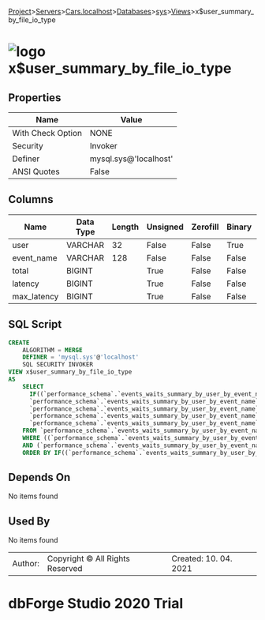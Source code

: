 [Project](../../../../../startpage.md)>[Servers](../../../../Servers.md)>[Cars.localhost](../../../Cars.localhost.md)>[Databases](../../Databases.md)>[sys](../sys.md)>[Views](Views.md)>x$user_summary_by_file_io_type


# ![logo](../../../../../Images/view64.svg) x$user_summary_by_file_io_type


## <a name="#Properties"></a>Properties
|Name|Value|
|---|---|
|With Check Option|NONE|
|Security|Invoker|
|Definer|mysql.sys@'localhost'|
|ANSI Quotes|False|


## <a name="#Columns"></a>Columns
|Name|Data Type|Length|Unsigned|Zerofill|Binary|Not Null|
|---|---|---|---|---|---|---|
|user|VARCHAR|32|False|False|True|False|
|event_name|VARCHAR|128|False|False|False|True|
|total|BIGINT||True|False|False|True|
|latency|BIGINT||True|False|False|True|
|max_latency|BIGINT||True|False|False|True|

## <a name="#SqlScript"></a>SQL Script
```SQL
CREATE 
	ALGORITHM = MERGE
	DEFINER = 'mysql.sys'@'localhost'
	SQL SECURITY INVOKER
VIEW x$user_summary_by_file_io_type
AS
	SELECT
	  IF((`performance_schema`.`events_waits_summary_by_user_by_event_name`.`USER` IS NULL), 'background', `performance_schema`.`events_waits_summary_by_user_by_event_name`.`USER`) AS `user`,
	  `performance_schema`.`events_waits_summary_by_user_by_event_name`.`EVENT_NAME` AS `event_name`,
	  `performance_schema`.`events_waits_summary_by_user_by_event_name`.`COUNT_STAR` AS `total`,
	  `performance_schema`.`events_waits_summary_by_user_by_event_name`.`SUM_TIMER_WAIT` AS `latency`,
	  `performance_schema`.`events_waits_summary_by_user_by_event_name`.`MAX_TIMER_WAIT` AS `max_latency`
	FROM `performance_schema`.`events_waits_summary_by_user_by_event_name`
	WHERE ((`performance_schema`.`events_waits_summary_by_user_by_event_name`.`EVENT_NAME` LIKE 'wait/io/file%')
	AND (`performance_schema`.`events_waits_summary_by_user_by_event_name`.`COUNT_STAR` > 0))
	ORDER BY IF((`performance_schema`.`events_waits_summary_by_user_by_event_name`.`USER` IS NULL), 'background', `performance_schema`.`events_waits_summary_by_user_by_event_name`.`USER`), `performance_schema`.`events_waits_summary_by_user_by_event_name`.`SUM_TIMER_WAIT` DESC;
```

## <a name="#DependsOn"></a>Depends On
No items found

## <a name="#UsedBy"></a>Used By
No items found

||||
|---|---|---|
|Author: |Copyright © All Rights Reserved|Created: 10. 04. 2021|
# dbForge Studio 2020 Trial